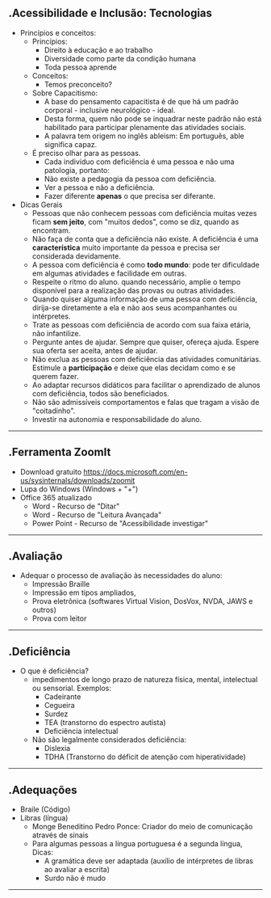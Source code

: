 .Acessibilidade e Inclusão: Tecnologias
-------------
- Princípios e conceitos:
	- Princípios:
		- Direito à educação e ao trabalho
		- Diversidade como parte da condição humana
		- Toda pessoa aprende
	- Conceitos:
		- Temos preconceito?
	- Sobre Capacitismo:
		- A base do pensamento capacitista é de que há um padrão corporal - inclusive neurológico - ideal.
		- Desta forma, quem não pode se inquadrar neste padrão não está habilitado para participar plenamente das atividades sociais.
		- A palavra tem origem no inglês ableism: Em português, able significa capaz.
	- É preciso olhar para as pessoas.
		- Cada indivíduo com deficiência é uma pessoa e não uma patologia, portanto:
		- Não existe a pedagogia da pessoa com deficiência.
		- Ver a pessoa e não a deficiência.
		- Fazer diferente <b>apenas</b> o que precisa ser diferante.
- Dicas Gerais
	- Pessoas que não conhecem pessoas com deficiência muitas vezes ficam <b>sem jeito</b>, com "muitos dedos", como se diz, quando as encontram.
	- Não faça de conta que a deficiência não existe. A deficiência é uma <b>característica</b> muito importante da pessoa e precisa ser considerada devidamente.
	- A pessoa com deficiência é como <b>todo mundo</b>: pode ter dificuldade em algumas atividades e facilidade em outras.
	- Respeite o ritmo do aluno. quando necessário, amplie o tempo disponível para a realização das provas ou outras atividades.
	- Quando quiser alguma informação de uma pessoa com deficiência, dirija-se diretamente a ela e não aos seus acompanhantes ou intérpretes.
	- Trate as pessoas com deficiência de acordo com sua faixa etária, não infantilize.
	- Pergunte antes de ajudar. Sempre que quiser, ofereça ajuda. Espere sua oferta ser aceita, antes de ajudar.
	- Não exclua as pessoas com deficiência das atividades comunitárias. Estimule a <b>participação</b> e deixe que elas decidam como e se querem fazer.
	- Ao adaptar recursos didáticos para facilitar o aprendizado de alunos com deficiência, todos são beneficiados.
	- Não são admissíveis comportamentos e falas que tragam a visão de "coitadinho".
	- Investir na autonomia e responsabilidade do aluno.
-------------
.Ferramenta ZoomIt
-------------
- Download gratuito https://docs.microsoft.com/en-us/sysinternals/downloads/zoomit
- Lupa do Windows (Windows + "+")
- Office 365 atualizado
	- Word - Recurso de "Ditar"
	- Word - Recurso de "Leitura Avançada"
	- Power Point - Recurso de "Acessibilidade investigar"
-------------
.Avaliação
-------------
- Adequar o processo de avaliação às necessidades do aluno:
	- Impressão Braille
	- Impressão em tipos ampliados,
	- Prova eletrônica (softwares Virtual Vision, DosVox, NVDA, JAWS e outros)
	- Prova com leitor
-------------
.Deficiência
-------------
- O que é deficiência?
	- impedimentos de longo prazo de natureza física, mental, intelectual ou sensorial.
		Exemplos:
		- Cadeirante		
		- Cegueira
		- Surdez
		- TEA (transtorno do espectro autista)
		- Deficiência intelectual
	- Não são legalmente considerados deficiência:
		- Dislexia
		- TDHA (Transtorno do déficit de atenção com hiperatividade)
-------------
.Adequações
-------------
- Braile (Código)
- Libras (língua)
	- Monge Beneditino Pedro Ponce: Criador do meio de comunicação através de sinais
	- Para algumas pessoas a língua portuguesa é a segunda língua, Dicas:
		- A gramática deve ser adaptada (auxílio de intérpretes de libras ao avaliar a escrita)
		- Surdo não é mudo
-------------
